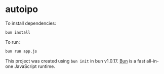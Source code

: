 # autoipo

To install dependencies:

```bash
bun install
```

To run:

```bash
bun run app.js
```

This project was created using `bun init` in bun v1.0.17. [Bun](https://bun.sh) is a fast all-in-one JavaScript runtime.
